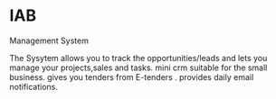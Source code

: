 # IAB
Management System


The Sysytem allows you to track the opportunities/leads and lets you manage your projects,sales and tasks.
mini crm suitable for the small business.
gives you tenders from E-tenders .
provides daily email notifications.
